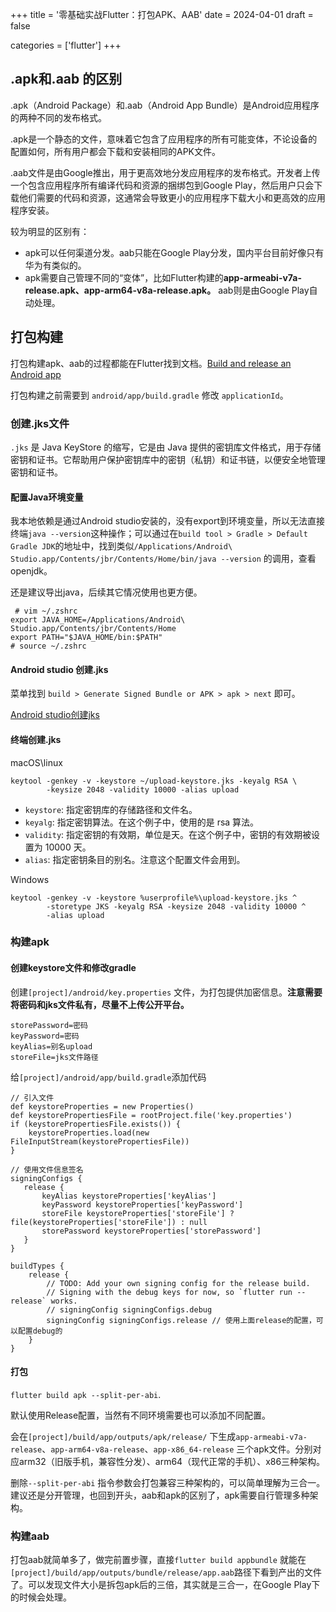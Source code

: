 +++
title = '零基础实战Flutter：打包APK、AAB'
date = 2024-04-01
draft = false

categories = ['flutter']
+++

## .apk和.aab 的区别

.apk（Android Package）和.aab（Android App Bundle）是Android应用程序的两种不同的发布格式。

.apk是一个静态的文件，意味着它包含了应用程序的所有可能变体，不论设备的配置如何，所有用户都会下载和安装相同的APK文件。

.aab文件是由Google推出，用于更高效地分发应用程序的发布格式。开发者上传一个包含应用程序所有编译代码和资源的捆绑包到Google Play，然后用户只会下载他们需要的代码和资源，这通常会导致更小的应用程序下载大小和更高效的应用程序安装。

较为明显的区别有：

-   apk可以任何渠道分发。aab只能在Google Play分发，国内平台目前好像只有华为有类似的。
-   apk需要自己管理不同的“变体”，比如Flutter构建的**app-armeabi-v7a-release.apk、app-arm64-v8a-release.apk。** aab则是由Google Play自动处理。

## 打包构建

打包构建apk、aab的过程都能在Flutter找到文档。[Build and release an Android app](https://docs.flutter.dev/deployment/android)

打包构建之前需要到 `android/app/build.gradle` 修改 `applicationId`。

### 创建.jks文件

`.jks` 是 Java KeyStore 的缩写，它是由 Java 提供的密钥库文件格式，用于存储密钥和证书。它帮助用户保护密钥库中的密钥（私钥）和证书链，以便安全地管理密钥和证书。

#### 配置Java环境变量

我本地依赖是通过Android studio安装的，没有export到环境变量，所以无法直接终端`java --version`这种操作；可以通过在`build tool > Gradle > Default Gradle JDK`的地址中，找到类似`/Applications/Android\ Studio.app/Contents/jbr/Contents/Home/bin/java --version` 的调用，查看openjdk。

还是建议导出java，后续其它情况使用也更方便。

```
 # vim ~/.zshrc
export JAVA_HOME=/Applications/Android\ Studio.app/Contents/jbr/Contents/Home
export PATH="$JAVA_HOME/bin:$PATH"
# source ~/.zshrc
```

#### Android studio 创建.jks

菜单找到 `build > Generate Signed Bundle or APK > apk > next` 即可。

[Android studio创建jks](https://developer.android.com/studio/publish/app-signing#generate-key)

#### 终端创建.jks

macOS\linux

```
keytool -genkey -v -keystore ~/upload-keystore.jks -keyalg RSA \
        -keysize 2048 -validity 10000 -alias upload
```

-   `keystore`: 指定密钥库的存储路径和文件名。
-   `keyalg`: 指定密钥算法。在这个例子中，使用的是 rsa 算法。
-   `validity`: 指定密钥的有效期，单位是天。在这个例子中，密钥的有效期被设置为 10000 天。
-   `alias`: 指定密钥条目的别名。注意这个配置文件会用到。

  


Windows

```
keytool -genkey -v -keystore %userprofile%\upload-keystore.jks ^
        -storetype JKS -keyalg RSA -keysize 2048 -validity 10000 ^
        -alias upload
```

### 构建apk

#### 创建keystore文件和修改gradle

创建`[project]/android/key.properties` 文件，为打包提供加密信息。**注意需要将密码和jks文件私有，尽量不上传公开平台。**

```
storePassword=密码
keyPassword=密码
keyAlias=别名upload
storeFile=jks文件路径
```

给`[project]/android/app/build.gradle`添加代码

```
// 引入文件
def keystoreProperties = new Properties()
def keystorePropertiesFile = rootProject.file('key.properties')
if (keystorePropertiesFile.exists()) {
    keystoreProperties.load(new FileInputStream(keystorePropertiesFile))
}

// 使用文件信息签名
signingConfigs {
   release {
       keyAlias keystoreProperties['keyAlias']
       keyPassword keystoreProperties['keyPassword']
       storeFile keystoreProperties['storeFile'] ? file(keystoreProperties['storeFile']) : null
       storePassword keystoreProperties['storePassword']
   }
}

buildTypes {
    release {
        // TODO: Add your own signing config for the release build.
        // Signing with the debug keys for now, so `flutter run --release` works.
        // signingConfig signingConfigs.debug
        signingConfig signingConfigs.release // 使用上面release的配置，可以配置debug的
    }
}
```

#### 打包

`flutter build apk --split-per-abi`.

默认使用Release配置，当然有不同环境需要也可以添加不同配置。

会在`[project]/build/app/outputs/apk/release/` 下生成`app-armeabi-v7a-release`、`app-arm64-v8a-release`、`app-x86_64-release` 三个apk文件。分别对应arm32（旧版手机，兼容性分发）、arm64（现代正常的手机）、x86三种架构。

删除`--split-per-abi` 指令参数会打包兼容三种架构的，可以简单理解为三合一。建议还是分开管理，也回到开头，aab和apk的区别了，apk需要自行管理多种架构。

### 构建aab

打包aab就简单多了，做完前置步骤，直接`flutter build appbundle` 就能在`[project]/build/app/outputs/bundle/release/app.aab`路径下看到产出的文件了。可以发现文件大小是拆包apk后的三倍，其实就是三合一，在Google Play下的时候会处理。

<!-- ----
[上一篇：项目开发的一些过程](https://juejin.cn/post/7355389990531416116)
[下一篇：在Github分发APK](https://juejin.cn/post/7355677638880509987) -->